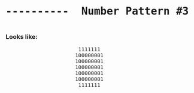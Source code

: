 

<pre><h1 align="center">----------  Number Pattern #3  ----------</h1></pre>


### Looks like:

<pre>
                       1111111
                      100000001
                      100000001
                      100000001
                      100000001
                      100000001
                       1111111
                       

</pre>
